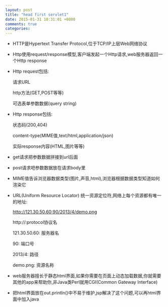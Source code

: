 ```yaml
---
layout: post
title: "head first servlet1"
date: 2015-01-31 10:31:01 +0800
comments: true
categories: 
---
```


- HTTP是Hypertext Transfer Protocol,位于TCP/IP上层Web网络协议
- Http使用request/response模型,客户端发起一个Http请求,web服务器返回一个Http response
- Http request包括:
  
  请求URL
  
  http方法(GET,POST等等)
  
  可选表单参数数据(query string)
- Http response包括:

  状态码(200,404)
  
  content-type(MIME值,text/html,application/json)
  
  实际response内容(HTML,图片等等)
  
- get请求把参数数据拼接到url后面
- post请求吧参数数据放在请求body里
- MIME值告诉浏览器数据类型(图片,声音,html),浏览器根据数据类型知道如何渲染它
- URL(Uniform Resource Locator) 统一资源定位符,网络上每个资源都有唯一的地址:

  http://121.30.50.60:90/2013/4/demo.png
  
  http://:protocol协议名
  
  121.30.50.60: 服务器名
  
  90: 端口号
  
  2013/4: 路径
  
  demo.png: 资源名称
- web服务器擅长于静态html界面,如果你需要在页面上动态加载数据,你就需要其他的app来帮助你,非Java类Perl就用CGI(Common Gateway Interface)
- 把html界面放在out.println()中不易于维护,jsp解决了这个问题,可以再html界面中加入java


